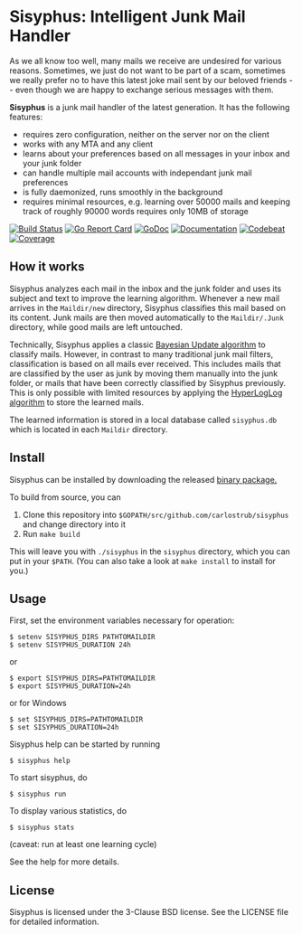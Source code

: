 # Sisyphus: Intelligent Junk Mail Handler
As we all know too well, many mails we receive are undesired for various
reasons. Sometimes, we just do not want to be part of a scam, sometimes we
really prefer no to have this latest joke mail sent by our beloved friends --
even though we are happy to exchange serious messages with them.

**Sisyphus** is a junk mail handler of the latest generation. It has the
following features:

* requires zero configuration, neither on the server nor on the client
* works with any MTA and any client
* learns about your preferences based on all messages in your inbox and your
  junk folder
* can handle multiple mail accounts with independant junk mail preferences
* is fully daemonized, runs smoothly in the background
* requires minimal resources, e.g. learning over 50000 mails and keeping track of roughly 90000 words requires only 10MB of storage

[![Build Status](https://travis-ci.org/carlostrub/sisyphus.svg?branch=master)](https://travis-ci.org/carlostrub/sisyphus)
[![Go Report Card](https://goreportcard.com/badge/github.com/carlostrub/sisyphus)](https://goreportcard.com/report/github.com/carlostrub/sisyphus)
[![GoDoc](https://godoc.org/github.com/carlostrub/sisyphus?status.svg)](https://godoc.org/github.com/carlostrub/sisyphus)
[![Documentation](https://readthedocs.org/projects/sisyphus/badge/?version=latest)](http://sisyphus.readthedocs.org/en/latest/?badge=latest)
[![Codebeat](https://codebeat.co/badges/64615809-e3c4-4267-a049-eaec20ad63b5)](https://codebeat.co/projects/github-com-carlostrub-sisyphus-master)
[![Coverage](https://gocover.io/_badge/github.com/carlostrub/sisyphus?0 "Coverage")](http://gocover.io/github.com/carlostrub/sisyphus)

## How it works
Sisyphus analyzes each mail in the inbox and the junk folder and uses its
subject and text to improve the learning algorithm. Whenever a new mail arrives
in the `Maildir/new` directory, Sisyphus classifies this mail based on its
content. Junk mails are then moved automatically to the `Maildir/.Junk`
directory, while good mails are left untouched.

Technically, Sisyphus applies a classic [Bayesian Update
algorithm](https://en.wikipedia.org/wiki/Bayesian_inference) to classify mails.
However, in contrast to many traditional junk mail filters, classification is
based on all mails ever received. This includes mails that are classified by
the user as junk by moving them manually into the junk folder, or mails that
have been correctly classified by Sisyphus previously. This is only possible
with limited resources by applying the [HyperLogLog
algorithm](https://en.wikipedia.org/wiki/HyperLogLog) to store the learned
mails.

The learned information is stored in a local database called `sisyphus.db`
which is located in each `Maildir` directory.

## Install
Sisyphus can be installed by downloading the released [binary
package.](https://github.com/carlostrub/sisyphus/releases)

To build from source, you can
1. Clone this repository into `$GOPATH/src/github.com/carlostrub/sisyphus` and
   change directory into it
2. Run `make build`

This will leave you with `./sisyphus` in the `sisyphus` directory, which you
can put in your `$PATH`. (You can also take a look at `make install` to install
for you.)

## Usage
First, set the environment variables necessary for operation:
```
$ setenv SISYPHUS_DIRS PATHTOMAILDIR
$ setenv SISYPHUS_DURATION 24h
```
or
```
$ export SISYPHUS_DIRS=PATHTOMAILDIR
$ export SISYPHUS_DURATION=24h
```
or for Windows
```
$ set SISYPHUS_DIRS=PATHTOMAILDIR
$ set SISYPHUS_DURATION=24h
```


Sisyphus help can be started by running
```
$ sisyphus help
```

To start sisyphus, do
```
$ sisyphus run
```

To display various statistics, do
```
$ sisyphus stats
```
(caveat: run at least one learning cycle)

See the help for more details.

## License
Sisyphus is licensed under the 3-Clause BSD license. See the LICENSE file for
detailed information.
